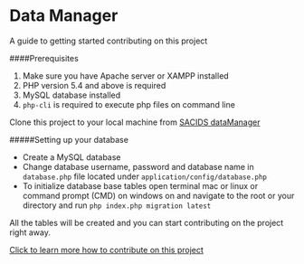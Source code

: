 # Data Manager

A guide to getting started contributing on this project

####Prerequisites
1. Make sure you have Apache server or XAMPP installed
2. PHP version 5.4 and above is required
3. MySQL database installed
4. `php-cli` is required to execute php files on command line 
 
 
Clone this project to your local machine from [SACIDS dataManager](https://github.com/sacids/dataManager)

#####Setting up your database
 - Create a MySQL database
 - Change database username, password and database name in `database.php` file located under `application/config/database.php`
 - To initialize database base tables open terminal mac or linux or command prompt (CMD) on windows on and navigate to the root or your directory and run `php index.php migration latest`

All the tables will be created and you can start contributing on the project right away.


[Click to learn more how to contribute on this project](https://github.com/sacids/dataManager/blob/master/contributing.md)


